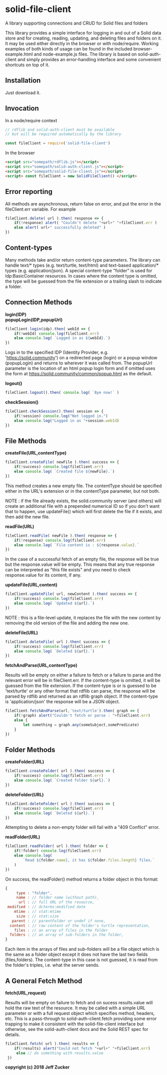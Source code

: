 # solid-file-client
A library supporting connections and CRUD for Solid files and folders

This library provides a simple interface for logging in and out of a 
Solid data store and for creating, reading, updating, and deleting
files and folders on it. It may be used either directly in the browser or 
with node/require.  Working examples of both kinds of usage can be found in
the included browser-example.html and node-example.js files.  The library
is based on solid-auth-client and simply provides an error-handling 
interface and some convenient shortcuts on top of it.

## Installation
Just download it.

## Invocation
In a node/require context

```javascript
// rdflib and solid-auth-client must be available
// but will be required automatically by the library

const fileClient = require('solid-file-client')
```
In the browser
```html 
<script src="somepath/rdflib.js"></script>
<script src="somepath/solid-auth-client.js"></script>
<script src="somepath/solid-file-client.js"></script>
<script> const fileClient = new SolidFileClient() </script>
```
## Error reporting

All methods are asynchronous, return false on error, and put the error
in the fileClient.err variable.  For example
```javascript
fileClient.delete( url ).then( response => {
    if(!response) alert( "Couldn't delete "+url+" "+fileClient.err )
    else alert( url+" successfully deleted" )
})
```
## Content-types
Many methods take and/or return content-type parameters. The library can
handle text/* types (e.g. text/turtle, text/html) and text-based application/* types (e.g. application/json). A special content-type "folder" is 
used for ldp:BasicContainer resources.  In cases where the content type is
omitted, the type will be guessed from the file extension or a trailing 
slash to indicate a folder.

## Connection Methods

**login(**IDP**)**<br>
**popupLogin(**IDP,popupUrl**)**
```javascript
fileClient.login(idp).then( webId => {
    if(!webId) console.log(fileClient.err)
    else console.log( `Logged in as ${webId}.`)
})
```
Logs in to the specified IDP (Identity Provider, e.g. 'https://solid.community') on a redirected page (login) or a popup window (popupLogin) and returns to wherever it was called from.  The popupUrl parameter is the location of an html popup login form and if omitted uses the form at https://solid.community/common/popup.html as the default.

**logout()**
```javascript
fileClient.logout().then( console.log( `Bye now!` )
```
**checkSession()**
```javascript
fileClient.checkSession().then( session => {
    if(!session) console.log("Not logged in.")
    else console.log("Logged in as "+session.webId)
})
```
## File Methods
**createFile(**URL,contentType**)**
```javascript
fileClient.createFile( newFile ).then( success => {
    if(!success) console.log(fileClient.err)
    else console.log( `Created file ${newFile}.`)
})
```
This method creates a new empty file.
The contentType should be specified either in the URL's extension or in
the contentType parameter, but not both. 

NOTE : if the file already exists, the solid.community server (and others) will create an additional file with a prepended numerical ID so if you don't want that to happen, use updateFile() which will first delete the file if it exists, and then add the new file.

**readFile(**URL**)**
```javascript
fileClient.readFile( newFile ).then( response => {
    if(!response) console.log(fileClient.err)
    else console.log( `File content is : ${response.value}.`
})
```
In the case of a successful fetch of an empty file, the response
will be true but the response.value will be empty.  This means
that any true response can be interpreted as "this file exists"
and you need to check response.value for its content, if any.

**updateFile(**URL,content**)**
```javascript
fileClient.updateFile( url, newContent ).then( success => {
    if(!success) console.log(fileClient.err)
    else console.log( `Updated ${url}.`)
})
```
NOTE : this is a file-level update, it replaces the file with the new content by removing the old version of the file and adding the new one.

**deleteFile(**URL**)**
```javascript
fileClient.deleteFile( url ).then( success => {
    if(!success) console.log(fileClient.err)
    else console.log( `Deleted ${url}.`)
})
```
**fetchAndParse(**URL,contentType**)**

Results will be empty on either a failure to fetch or a failure to parse
and the relevant error will be in fileClient.err. If the content-type is
omitted, it will be guessed from the file extension. If the  content-type
is or is guessed to be 'text/turtle' or any other format that rdflib can 
parse, the response will be parsed by rdflib and returned as an rdflib
graph object.  If the content-type is 'application/json' the response will
be a JSON object.  
```javascript
fileClient.fetchAndParse(url,'text/turtle').then( graph => {
    if(!graph) alert("Couldn't fetch or parse : "+fileClient.err)
    else {
        let something = graph.any(someSubject,somePredicate)
    }
})
```
## Folder Methods
**createFolder(**URL**)**<br>
```javascript
fileClient.createFolder( url ).then( success => {
    if(!success) console.log(fileClient.err)
    else console.log( `Created folder ${url}.`)
})
```
**deleteFolder(**URL**)**
```javascript
fileClient.deleteFolder( url ).then( success => {
    if(!success) console.log(fileClient.err)
    else console.log( `Deleted ${url}.`)
})     
```
Attempting to delete a non-empty folder will fail with a "409 Conflict"
error.

**readFolder(**URL**)**
```javascript
fileClient.readFolder( url ).then( folder => {
    if(!folder) console.log(fileClient.err)
    else console.log( 
        `Read ${folder.name}, it has ${folder.files.length} files.`
    )
})
```
On success, the readFolder() method returns a folder object in this format:
```javascript
{
     type : "folder",
     name : // folder name (without path),
      url : // full URL of the resource,
 modified : // dcterms:modified date
    mtime : // stat:mtime
     size : // stat:size
   parent : // parentFolder or undef if none,
  content : // raw content of the folder's turtle representation,
    files : // an array of files in the folder
  folders : // an array of sub-folders in the folder,
}
```
Each item in the arrays of files and sub-folders will be a file object
which is the same as a folder object except it does not have the
last two fields (files,folders).  The content-type in this
case is not guessed, it is read from the folder's triples, i.e. what the 
server sends.

## A General Fetch Method
**fetch(**URL,request**)**

Results will be empty on failure to fetch and on sucess results.value will
hold the raw text of the resource.  It may be called with a simple URL 
parameter or with a full request object which specifies method, headers, etc.
This is a pass-through to solid-auth-client.fetch providing some error 
trapping to make it consistent with the solid-file-client interface but
otherwise, see the solid-auth-client docs and the Solid REST spec for
details.
```javascript
fileClient.fetch( url ).then( results => {
    if(!results) alert("Could not fetch "+url+" "+fileClient.err)
     else // do something with results.value
 })
```  
**copyright (c) 2018 Jeff Zucker**